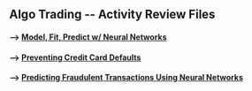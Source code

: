 ## Algo Trading -- Activity Review Files 

#### --> [Model, Fit, Predict w/ Neural Networks](https://github.com/Mun-Min/ASU_2022_Bootcamp/blob/master/Activity_Files/13-Neural-Networks/1/Activities/03-Ins_Fit_Predict/Solved/Fit_Predict_Network.ipynb)

#### --> [Preventing Credit Card Defaults](https://github.com/Mun-Min/ASU_2022_Bootcamp/blob/master/Activity_Files/13-Neural-Networks/1/Activities/03-Ins_Fit_Predict/Solved/Fit_Predict_Network.ipynb)

#### --> [Predicting Fraudulent Transactions Using Neural Networks](https://github.com/Mun-Min/ASU_2022_Bootcamp/blob/master/Activity_Files/13-Neural-Networks/2/Activities/02-Stu_Fraudulent_Transactions/Solved/fraudulent_transactions.ipynb)

